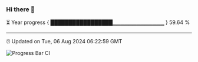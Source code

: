 ### Hi there 👋

⏳ Year progress { █████████████████▁▁▁▁▁▁▁▁▁▁▁▁▁ } 59.64 %

---

⏰ Updated on Tue, 06 Aug 2024 06:22:59 GMT

![Progress Bar CI](https://github.com/liununu/liununu/workflows/Progress%20Bar%20CI/badge.svg)
